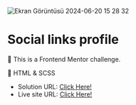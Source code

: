 ![Ekran Görüntüsü 2024-06-20 15 28 32](https://github.com/xleyzor/Social-links-profile/assets/122406455/2920eb9e-3a2e-460c-bbb9-d0835dd1a306)

<h1>Social links profile</h1>


🌠 This is a Frontend Mentor challenge.

🌠 HTML & SCSS

<ul>
    <li>
    Solution URL: <a href="https://www.frontendmentor.io/challenges/social-links-profile-UG32l9m6dQ/hub?share=true">Click Here!</a>
    </li>
    <li>
    Live site URL: <a href="https://social-links-profile-delta-brown.vercel.app">Click Here!</a>
    </li>
</ul>
